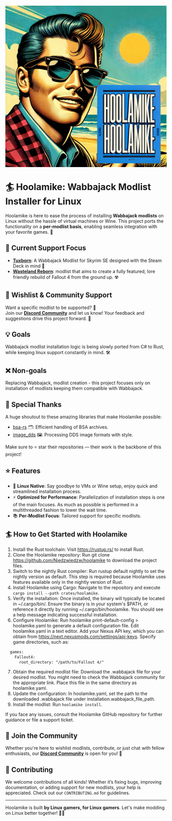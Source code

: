 ![**Hoolamike**](./media/hoolamike-logo.png)

# 🏄 Hoolamike: Wabbajack Modlist Installer for Linux 

Hoolamike is here to ease the process of installing **Wabbajack modlists** on Linux without the hassle of virtual machines or Wine. This project ports the functionality on a **per-modlist basis**, enabling seamless integration with your favorite games. 🌟

## 🚀 Current Support Focus

- [**Tuxborn**](https://github.com/Omni-guides/Tuxborn): A Wabbajack Modlist for Skyrim SE designed with the Steam Deck in mind 🐉  
- [**Wasteland Reborn**](https://github.com/Camora0/Wasteland-Reborn): modlist that aims to create a fully featured, lore friendly rebuild of Fallout 4 from the ground up.  ☢️  

## 🔮 Wishlist & Community Support

Want a specific modlist to be supported? 🤔  
Join our **[Discord Community](https://discord.gg/xYHjpKX3YP)** and let us know! Your feedback and suggestions drive this project forward. 💬

## 💡 Goals

Wabbajack modlist installation logic is being slowly ported from C# to Rust, while keeping linux support constantly in mind.  🛠️
## ❌ Non-goals 
Replacing Wabbajack, modlist creation - this project focuses only on installation of modlists keeping them compatible with Wabbajack.

## 🙏 Special Thanks

A huge shoutout to these amazing libraries that make Hoolamike possible:

- [bsa-rs](https://github.com/Ryan-rsm-McKenzie/bsa-rs) 🗂️: Efficient handling of BSA archives.
- [image_dds](https://github.com/ScanMountGoat/image_dds) 🖼️: Processing DDS image formats with style.

Make sure to ⭐ star their repositories — their work is the backbone of this project!

## ⭐ Features

- 🐧 **Linux Native**: Say goodbye to VMs or Wine setup, enjoy quick and streamlined installation process.  
- ⚡ **Optimized for Performance**: Parallelization of installation steps is one of the main focuses. As much as possible is performed in a multithreaded fashion to lower the wait time.
- 📚 **Per-Modlist Focus**: Tailored support for specific modlists.  

## 🏄 How to Get Started with Hoolamike
1. Install the Rust toolchain: Visit https://rustup.rs/ to install Rust.
2. Clone the Hoolamike repository: Run git clone https://github.com/Niedzwiedzw/hoolamike to download the project files.
3. Switch to the nightly Rust compiler: Run rustup default nightly to set the nightly version as default. This step is required because Hoolamike uses features available only in the nightly version of Rust.
4. Install Hoolamike using Cargo: Navigate to the repository and execute `cargo install --path crates/hoolamike`.
5. Verify the installation: Once installed, the binary will typically be located in ~/.cargo/bin/. Ensure the binary is in your system's $PATH, or reference it directly by running ~/.cargo/bin/hoolamike. You should see a help message indicating successful installation.
6. Configure Hoolamike:
    Run hoolamike print-default-config > hoolamike.yaml to generate a default configuration file.
    Edit hoolamike.yaml in a text editor. Add your Nexus API key, which you can obtain from https://next.nexusmods.com/settings/api-keys.
    Specify game directories, such as:
```
  games:
    Fallout4:
      root_directory: "/path/to/Fallout 4/"
````
7. Obtain the required modlist file: Download the <modlist-name>.wabbajack file for your desired modlist. You might need to check the Wabbajack community for the appropriate link. Place this file in the same directory as hoolamike.yaml.
8. Update the configuration: In hoolamike.yaml, set the path to the downloaded .wabbajack file under installation.wabbajack_file_path.
9. Install the modlist: Run `hoolamike install`. 

If you face any issues, consult the Hoolamike GitHub repository for further guidance or file a support ticket.


## 💬 Join the Community

Whether you're here to wishlist modlists, contribute, or just chat with fellow enthusiasts, our **[Discord Community](https://discord.gg/xYHjpKX3YP)** is open for you! 🎉

## 🌟 Contributing

We welcome contributions of all kinds! Whether it’s fixing bugs, improving documentation, or adding support for new modlists, your help is appreciated. Check out our `CONTRIBUTING.md` for guidelines.

---

Hoolamike is built **by Linux gamers, for Linux gamers**. Let's make modding on Linux better together! 🐧✨
